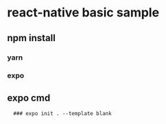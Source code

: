# react-native basic sample

## npm install
### yarn
### expo

## expo cmd
```
  ### expo init . --template blank
```

